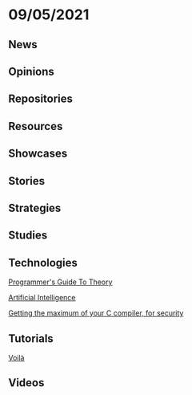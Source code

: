# 09/05/2021

## News

## Opinions

## Repositories

## Resources

## Showcases


## Stories


## Strategies


## Studies

## Technologies
[Programmer's Guide To Theory](https://www.i-programmer.info/programming/theory/)

[Artificial Intelligence](https://www.i-programmer.info/programming/artificial-intelligence/)

[Getting the maximum of your C compiler, for security](https://airbus-seclab.github.io/c-compiler-security/)

## Tutorials
[Voilà](https://voila.readthedocs.io/en/stable/)

## Videos
